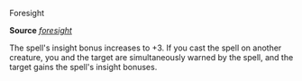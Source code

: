 Foresight

**Source** [_foresight_](spells/foresight#_foresight)

The spell's insight bonus increases to +3. If you cast the spell on another creature, you and the target are simultaneously warned by the spell, and the target gains the spell's insight bonuses.

